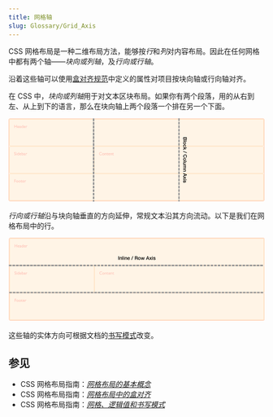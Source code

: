 ```yaml
---
title: 网格轴
slug: Glossary/Grid_Axis
---
```


CSS 网格布局是一种二维布局方法，能够按*行*和*列*对内容布局。因此在任何网格中都有两个轴——*块向或列轴*，及*行向或行轴*。

沿着这些轴可以使用[盒对齐规范](/zh-CN/docs/Web/CSS/CSS_Grid_Layout/Box_Alignment_in_CSS_Grid_Layout)中定义的属性对项目按块向轴或行向轴对齐。

在 CSS 中，*块向或列轴*用于对文本区块布局。如果你有两个段落，用的从右到左、从上到下的语言，那么在块向轴上两个段落一个排在另一个下面。

![CSS 网格布局中的块向轴图示](7_block_axis.png)

*行向或行轴*沿与块向轴垂直的方向延伸，常规文本沿其方向流动。以下是我们在网格布局中的行。

![CSS 网格布局中的行向轴图示](7_inline_axis.png)

这些轴的实体方向可根据文档的[书写模式](/zh-CN/docs/Web/CSS/CSS_Grid_Layout/CSS_Grid_Logical_Values_and_Writing_Modes)改变。

## 参见

- CSS 网格布局指南：*[网格布局的基本概念](/zh-CN/docs/Web/CSS/CSS_Grid_Layout/Basic_Concepts_of_Grid_Layout)*
- CSS 网格布局指南：*[网格布局中的盒对齐](/zh-CN/docs/Web/CSS/CSS_Grid_Layout/Box_Alignment_in_CSS_Grid_Layout)*
- CSS 网格布局指南：*[网格、逻辑值和书写模式](/zh-CN/docs/Web/CSS/CSS_Grid_Layout/CSS_Grid_Logical_Values_and_Writing_Modes)*
